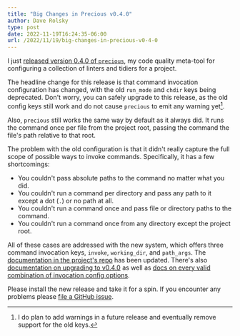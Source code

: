 ```yaml
---
title: "Big Changes in Precious v0.4.0"
author: Dave Rolsky
type: post
date: 2022-11-19T16:24:35-06:00
url: /2022/11/19/big-changes-in-precious-v0-4-0
---
```


I just
[released version 0.4.0 of `precious`](https://github.com/houseabsolute/precious/releases/tag/v0.4.0),
my code quality meta-tool for configuring a collection of linters and tidiers for a project.

The headline change for this release is that command invocation configuration has changed, with the
old `run_mode` and `chdir` keys being deprecated. Don't worry, you can safely upgrade to this
release, as the old config keys still work and do not cause `precious` to emit any warning yet[^1].

Also, `precious` still works the same way by default as it always did. It runs the command once per
file from the project root, passing the command the file's path relative to that root.

The problem with the old configuration is that it didn't really capture the full scope of possible
ways to invoke commands. Specifically, it has a few shortcomings:

- You couldn't pass absolute paths to the command no matter what you did.
- You couldn't run a command per directory and pass any path to it except a dot (`.`) or no path at
  all.
- You couldn't run a command once and pass file or directory paths to the command.
- You couldn't run a command once from any directory except the project root.

All of these cases are addressed with the new system, which offers three command invocation keys,
`invoke`, `working_dir`, and `path_args`. The
[documentation in the project's repo](https://github.com/houseabsolute/precious) has been updated.
There's also
[documentation on upgrading to v0.4.0](https://github.com/houseabsolute/precious/blob/master/docs/upgrade-from-0.3.0-to-0.4.0.md)
as well as
[docs on every valid combination of invocation config options](https://github.com/houseabsolute/precious/blob/master/docs/invocation-examples.md).

Please install the new release and take it for a spin. If you encounter any problems please
[file a GitHub issue](https://github.com/houseabsolute/precious/issues?q=is%3Aissue+is%3Aopen+sort%3Aupdated-desc).

[^1]: I do plan to add warnings in a future release and eventually remove support for the old keys.

